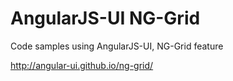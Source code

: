 AngularJS-UI NG-Grid
========================

Code samples using AngularJS-UI, NG-Grid feature

http://angular-ui.github.io/ng-grid/

